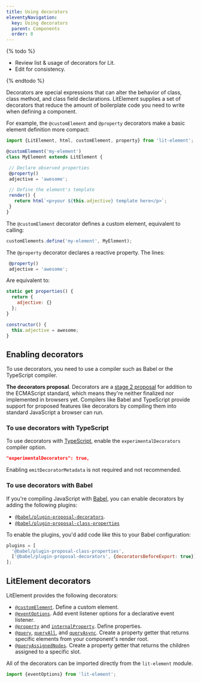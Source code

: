 ```yaml
---
title: Using decorators
eleventyNavigation:
  key: Using decorators
  parent: Components
  order: 8
---
```


{% todo %}

- Review list & usage of decorators for Lit.
- Edit for consistency.

{% endtodo %}

Decorators are special expressions that can alter the behavior of class, class method, and class field declarations. LitElement supplies a set of decorators that reduce the amount of boilerplate code you need to write when defining a component.

For example, the `@customElement` and `@property` decorators make a basic element definition more compact:

```js
import {LitElement, html, customElement, property} from 'lit-element';

@customElement('my-element')
class MyElement extends LitElement {

 // Declare observed properties
 @property()
 adjective = 'awesome';

 // Define the element's template
 render() {
   return html`<p>your ${this.adjective} template here</p>`;
 }
}
```

The `@customElement` decorator defines a custom element, equivalent to calling:

```js
customElements.define('my-element', MyElement);
```

The `@property` decorator declares a reactive property. The lines:

```js
 @property()
 adjective = 'awesome';
```

Are equivalent to:

```js
static get properties() {
  return {
    adjective: {}
  };
}

constructor() {
  this.adjective = awesome;
}
```

## Enabling decorators

To use decorators, you need to use a compiler such as Babel or the TypeScript compiler.

<div class="alert alert-info">

**The decorators proposal**. Decorators are a [stage 2 proposal](https://github.com/tc39/proposal-decorators) for addition to the ECMAScript standard, which means they're neither finalized nor implemented in browsers yet. Compilers like Babel and TypeScript provide support for proposed features like decorators by compiling them into standard JavaScript a browser can run.

</div>

### To use decorators with TypeScript

To use decorators with [TypeScript](https://www.typescriptlang.org/docs/handbook/decorators.html), enable the `experimentalDecorators` compiler option.

```json
"experimentalDecorators": true,
```

Enabling `emitDecoratorMetadata` is not required and not recommended.

### To use decorators with Babel

If you're compiling JavaScript with [Babel](https://babeljs.io/docs/en/), you can enable decorators by adding  the following plugins:

*   [`@babel/plugin-proposal-decorators`](https://babeljs.io/docs/en/babel-plugin-proposal-decorators).
*   [`@babel/plugin-proposal-class-properties`](https://babeljs.io/docs/en/babel-plugin-proposal-class-properties)

To enable the plugins, you'd add code like this to your Babel configuration:

```js
plugins = [
  '@babel/plugin-proposal-class-properties',
  ['@babel/plugin-proposal-decorators', {decoratorsBeforeExport: true}],
];
```

## LitElement decorators

LitElement provides the following decorators:

*   [`@customElement`](https://lit-element.polymer-project.org/api/modules/_lit_element_.html#customelement). Define a custom element.
*   [`@eventOptions`](https://lit-element.polymer-project.org/api/modules/_lit_element_.html#eventoptions). Add event listener options for a declarative event listener.
*   [`@property`](https://lit-element.polymer-project.org/api/modules/_lit_element_.html#property) and [`internalProperty`](https://lit-element.polymer-project.org/api/modules/_lit_element_.html#internalproperty). Define properties.
*   [`@query`](https://lit-element.polymer-project.org/api/modules/_lit_element_.html#query), [`queryAll`](https://lit-element.polymer-project.org/api/modules/_lit_element_.html#queryAll), and [`queryAsync`](https://lit-element.polymer-project.org/api/modules/_lit_element_.html#queryAsync). Create a property getter that returns specific elements from your component's render root.
*   [`@queryAssignedNodes`](https://lit-element.polymer-project.org/api/modules/_lit_element_.html#queryAssignedNodes). Create a property getter that returns the children assigned to a specific slot.


All of the decorators can be imported directly from the <code>lit-element</code> module.

```js
import {eventOptions} from 'lit-element';
```
